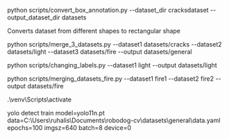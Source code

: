 python scripts/convert_box_annotation.py --dataset_dir cracksdataset --output_dataset_dir datasets

Converts dataset from different shapes to  rectangular shape


python scripts/merge_3_datasets.py --dataset1 datasets/cracks --dataset2 datasets/light --dataset3 datasets/fire --output datasets/general


python scripts/changing_labels.py --dataset1 light --output datasets/light   

python scripts/merging_datasets_fire.py --dataset1 fire1 --dataset2 fire2 --output datasets/fire



.\venv\Scripts\activate


yolo detect train model=yolo11n.pt data=C:\Users\ruhalis\Documents\robodog-cv\datasets\general\data.yaml epochs=100 imgsz=640 batch=8 device=0